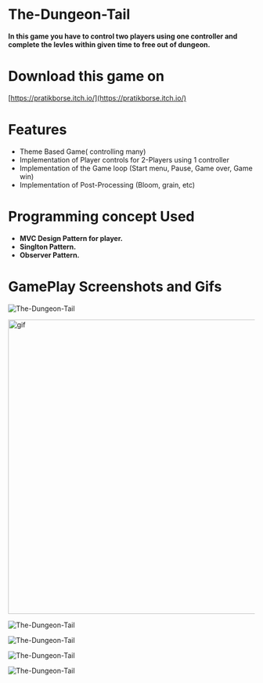 # The-Dungeon-Tail
**In this game you have to control two players using one controller and complete the levles within given time to free out of dungeon.**

# Download this game on
[https://pratikborse.itch.io/](https://pratikborse.itch.io/)

# Features 
- Theme Based Game( controlling many)
- Implementation of Player controls for 2-Players using 1 controller 
- Implementation of the Game loop (Start menu, Pause, Game over, Game win)
- Implementation of Post-Processing (Bloom, grain, etc) 

# Programming concept Used
- **MVC Design Pattern for player.**
- **Singlton Pattern.**
- **Observer Pattern.**


# GamePlay Screenshots and Gifs

![The-Dungeon-Tail](https://github.com/Zepar99/The-Dungeon-Tail/blob/main/GAME%20JAM%20-%20L1%20-%20PC%2C%20Mac%20%26%20Linux%20Standalone%20-%20Unity%202020.3.21f1%20Personal%20_DX11_%2012_8_2021%204_11_17%20PM%20(2).png)

<p><img align ="center" alt = "gif" src="https://github.com/Zepar99/The-Dungeon-Tail/blob/main/GAME_JAM_-_Menu_-_PC__Mac___Linux_Standalone_-_Unity_2020_3_21f1_Personal__DX11__2021-12-06_17-07-14_AdobeCreativeCloudExpress.gif" width="1080" height="600" /></p>

![The-Dungeon-Tail](https://github.com/Zepar99/The-Dungeon-Tail/blob/main/GAME%20JAM%20-%20L1%20-%20PC%2C%20Mac%20%26%20Linux%20Standalone%20-%20Unity%202020.3.21f1%20Personal%20_DX11_%2012_8_2021%204_08_00%20PM%20(2).png)

![The-Dungeon-Tail](https://github.com/Zepar99/The-Dungeon-Tail/blob/main/GAME%20JAM%20-%20L1%20-%20PC%2C%20Mac%20%26%20Linux%20Standalone%20-%20Unity%202020.3.21f1%20Personal%20_DX11_%2012_8_2021%204_11_17%20PM%20(3).png)

![The-Dungeon-Tail](https://github.com/Zepar99/The-Dungeon-Tail/blob/main/GAME%20JAM%20-%20L1%20-%20PC%2C%20Mac%20%26%20Linux%20Standalone%20-%20Unity%202020.3.21f1%20Personal%20_DX11_%2012_8_2021%204_40_30%20PM.png)

![The-Dungeon-Tail](https://github.com/Zepar99/The-Dungeon-Tail/blob/main/GAME%20JAM%20-%20L4%20-%20PC%2C%20Mac%20%26%20Linux%20Standalone%20-%20Unity%202020.3.21f1%20Personal%20_DX11_%2012_6_2021%205_11_48%20PM.png)
